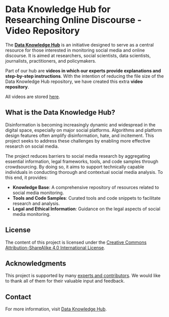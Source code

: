 # Data Knowledge Hub for Researching Online Discourse - Video Repository

The [**Data Knowledge Hub**](https://github.com/bertelsmannstift/data-knowledge-hub) is an initiative designed to serve as a central resource for those interested in monitoring social media and online discourse. It is aimed at researchers, social scientists, data scientists, journalists, practitioners, and policymakers. 

Part of our hub are **videos in which our experts provide explanations and step-by-step instructions**. With the intention of reducing the file size of the Data Knowledge Hub repository, we have created this extra **video repository**. 

All videos are stored [here](https://github.com/bertelsmannstift/data-knowledge-hub_videos/tree/main/videos).

## What is the Data Knowledge Hub?

Disinformation is becoming increasingly dynamic and widespread in the digital space, especially on major social platforms. Algorithms and platform design features often amplify disinformation, hate, and incitement. This project seeks to address these challenges by enabling more effective research on social media. 

The project reduces barriers to social media research by aggregating essential information, legal frameworks, tools, and code samples through crowdsourcing. By doing so, it aims to support technically capable individuals in conducting thorough and contextual social media analysis. To this end, it provides:

- **Knowledge Base**: A comprehensive repository of resources related to social media monitoring.
- **Tools and Code Samples**: Curated tools and code snippets to facilitate research and analysis.
- **Legal and Ethical Information**: Guidance on the legal aspects of social media monitoring.

## License

The content of this project is licensed under the [Creative Commons Attribution-ShareAlike 4.0 International License](https://creativecommons.org/licenses/by-sa/4.0/).

## Acknowledgments

This project is supported by many [experts and contributors](https://data-knowledge-hub.com/docs/contribute/contributors). We would like to thank all of them for their valuable input and feedback.

## Contact

For more information, visit [Data Knowledge Hub](https://data-knowledge-hub.com/).
